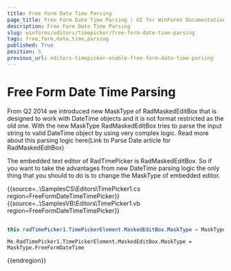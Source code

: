 ```yaml
---
title: Free Form Date Time Parsing
page_title: Free Form Date Time Parsing | UI for WinForms Documentation
description: Free Form Date Time Parsing
slug: winforms/editors/timepicker/free-form-date-time-parsing
tags: free,form,date,time,parsing
published: True
position: 5
previous_url: editors-timepicker-enable-free-form-date-time-parsing
---
```


# Free Form Date Time Parsing
 

From Q2 2014 we introduced new MaskType of RadMaskedEditBox that is designed to work with DateTime objects and it is not format restricted as the old one. With the new MaskType RadMaskedEditBox tries to parse the input string to valid DateTime object by using very complex logic.  Read more about this parsing logic here(Link to Parse Date article for RadMaskedEditBox)
      

The embedded text editor of RadTimePicker is RadMaskedEditBox. So if you want to take the advantages from new DateTime parsing logic the only thing that you should to do is to change the MaskType of embedded editor.
       
{{source=..\SamplesCS\Editors\TimePicker1.cs region=FreeFormDateTimeTimePicker}} 
{{source=..\SamplesVB\Editors\TimePicker1.vb region=FreeFormDateTimeTimePicker}} 

````C#
            
this.radTimePicker1.TimePickerElement.MaskedEditBox.MaskType = MaskType.FreeFormDateTime;

````
````VB.NET
Me.RadTimePicker1.TimePickerElement.MaskedEditBox.MaskType = MaskType.FreeFormDateTime

````

{{endregion}} 
 

## 
